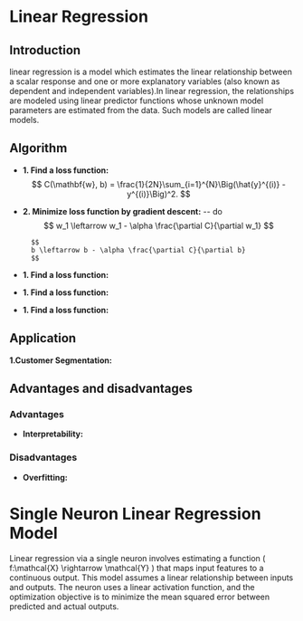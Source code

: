 # Linear Regression

## Introduction
linear regression is a model which estimates the linear relationship between a scalar response and one or more explanatory variables (also known as dependent and independent variables).In linear regression, the relationships are modeled using linear predictor functions whose unknown model parameters are estimated from the data. Such models are called linear models.

## Algorithm 
- **1. Find a loss function:**
$$
C(\mathbf{w}, b) = \frac{1}{2N}\sum_{i=1}^{N}\Big(\hat{y}^{(i)} - y^{(i)}\Big)^2. 
$$
- **2. Minimize loss function by gradient descent:**
  -- do
        $$
        w_1 \leftarrow w_1 - \alpha \frac{\partial C}{\partial w_1}
        $$
  
        $$
        b \leftarrow b - \alpha \frac{\partial C}{\partial b}
        $$
    
- **1. Find a loss function:**
- **1. Find a loss function:**
- **1. Find a loss function:**

  
## Application
**1.Customer Segmentation:**


## Advantages and disadvantages

### Advantages
- **Interpretability:**



### Disadvantages
- **Overfitting:**


# Single Neuron Linear Regression Model

Linear regression via a single neuron involves estimating a function \( f:\mathcal{X} \rightarrow \mathcal{Y} \) that maps input features to a continuous output. This model assumes a linear relationship between inputs and outputs. The neuron uses a linear activation function, and the optimization objective is to minimize the mean squared error between predicted and actual outputs.


